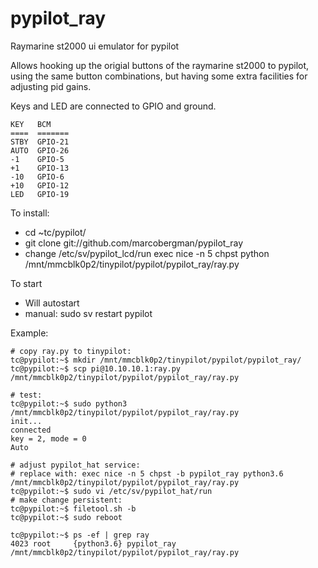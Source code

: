 # pypilot_ray
Raymarine st2000 ui emulator for pypilot

Allows hooking up the origial buttons of the raymarine st2000 to pypilot, using the same button combinations, but having some extra facilities for adjusting pid gains.

Keys and LED are connected to GPIO and ground.
```
KEY   BCM
====  =======
STBY  GPIO-21
AUTO  GPIO-26
-1    GPIO-5
+1    GPIO-13
-10   GPIO-6
+10   GPIO-12
LED   GPIO-19
```
To install:
- cd ~tc/pypilot/
- git clone git://github.com/marcobergman/pypilot_ray
- change /etc/sv/pypilot_lcd/run
      exec nice -n 5 chpst python /mnt/mmcblk0p2/tinypilot/pypilot/pypilot_ray/ray.py
      
To start
- Will autostart
- manual: sudo sv restart pypilot


Example:
```
# copy ray.py to tinypilot:
tc@pypilot:~$ mkdir /mnt/mmcblk0p2/tinypilot/pypilot/pypilot_ray/
tc@pypilot:~$ scp pi@10.10.10.1:ray.py /mnt/mmcblk0p2/tinypilot/pypilot/pypilot_ray/ray.py

# test:
tc@pypilot:~$ sudo python3 /mnt/mmcblk0p2/tinypilot/pypilot/pypilot_ray/ray.py
init...
connected
key = 2, mode = 0
Auto

# adjust pypilot_hat service:
# replace with: exec nice -n 5 chpst -b pypilot_ray python3.6 /mnt/mmcblk0p2/tinypilot/pypilot/pypilot_ray/ray.py
tc@pypilot:~$ sudo vi /etc/sv/pypilot_hat/run
# make change persistent:
tc@pypilot:~$ filetool.sh -b
tc@pypilot:~$ sudo reboot

tc@pypilot:~$ ps -ef | grep ray
4023 root     {python3.6} pypilot_ray /mnt/mmcblk0p2/tinypilot/pypilot/pypilot_ray/ray.py
```
